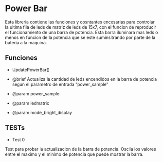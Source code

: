 # Power Bar

Esta libreria contiene las funciones y cosntantes encesarias para controlar la ultima fila de leds de matriz de leds de 15x7, con el funcion de reproducir el funcionamiento de una barra de potencia. Esta barra iluminara mas leds o menos en funcion de la potencia que se este suminsitrando por parte de la bateria a la maquina.

## Funciones

* UpdatePowerBar()
* @brief Actualiza la cantidad de leds encendidos en la barra de potencia segun el parametro de entrada "power_sample"
  
* @param power_sample
* @param ledmatrix
* @param mode_bright_display

## TESTs

* Test 0

Test para probar la actualizacion de la barra de potencia. Oscila los valores entre el maximo y el minimo de potencia que puede mostrar la barra.
